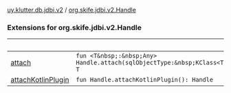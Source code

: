 [uy.klutter.db.jdbi.v2](../index.md) / [org.skife.jdbi.v2.Handle](.)


### Extensions for org.skife.jdbi.v2.Handle

|&nbsp;|&nbsp;|
|---|---|
| [attach](attach.md) | `fun <T&nbsp;:&nbsp;Any> Handle.attach(sqlObjectType:&nbsp;KClass<T>): T` |
| [attachKotlinPlugin](attach-kotlin-plugin.md) | `fun Handle.attachKotlinPlugin(): Handle` |
